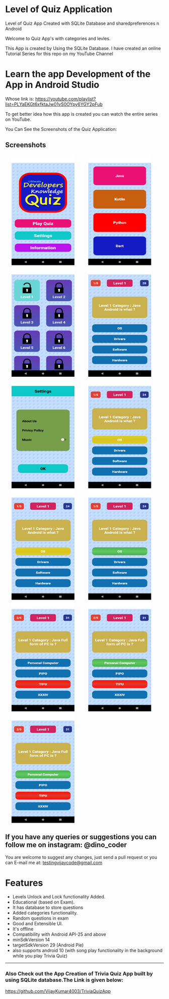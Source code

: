 # Level of Quiz Application
Level of Quiz App Created with SQLite Database and sharedpreferences n Android

Welcome to Quiz App's with categories and levles.

This App is created by Using the SQLite Database.
I have created an online Tutorial Series for this repo on my YouTube Channel

# Learn the app Development of the App in Android Studio
Whose link is: https://youtube.com/playlist?list=PLYaEKGt6xfktaJw01vS0OYpy6YGY2pFub

To get better idea how this app is created you can watch the entire series on YouTube.

You Can See the Screenshots of the Quiz Application:
## Screenshots

<p id="img_cont">
	<img src="/screenshots/1.png" width = "200" height= "350" hspace=20>
	<img src="/screenshots/2.png" width = "200" height= "350" hspace=20>
	<img src="/screenshots/3.png" width = "200" height= "350" hspace=20>
	<img src="/screenshots/4.png" width = "200" height= "350" hspace=20>
	<img src="/screenshots/5.png" width = "200" height= "350" hspace=20>
	<img src="/screenshots/6.png" width = "200" height= "350" hspace=20>
	<img src="/screenshots/7.png" width = "200" height= "350" hspace=20>
	<img src="/screenshots/8.png" width = "200" height= "350" hspace=20>
	<img src="/screenshots/9.png" width = "200" height= "350" hspace=20>
	<img src="/screenshots/10.png" width = "200" height= "350" hspace=20>
  <img src="/screenshots/10.png" width = "200" height= "350" hspace=20>
</p>

## If you have any queries or suggestions you can follow me on instagram: @dino_coder

You are welcome to suggest any changes, just send a pull request or you can E-mail me at: testingvijaycode@gmail.com

Features
========
- Levels Unlock and Lock functionality Added.
- Educational (based on Exam).
- It has database to store questions 
- Added categories functionality.
- Random questions in exam 
- Good and Extensible UI.
- It's offline
- Compatibility with Android API-25 and above
- minSdkVersion 14
- targetSdkVersion 29 (Android Pie)
- also supports android 10 (with song play functionality in the background while you play Trivia Quiz)

***

### Also Check out the App Creation of Trivia Quiz App built by using SQLite database.The Link is given below:

https://github.com/VijayKumar4003/TriviaQuizApp
